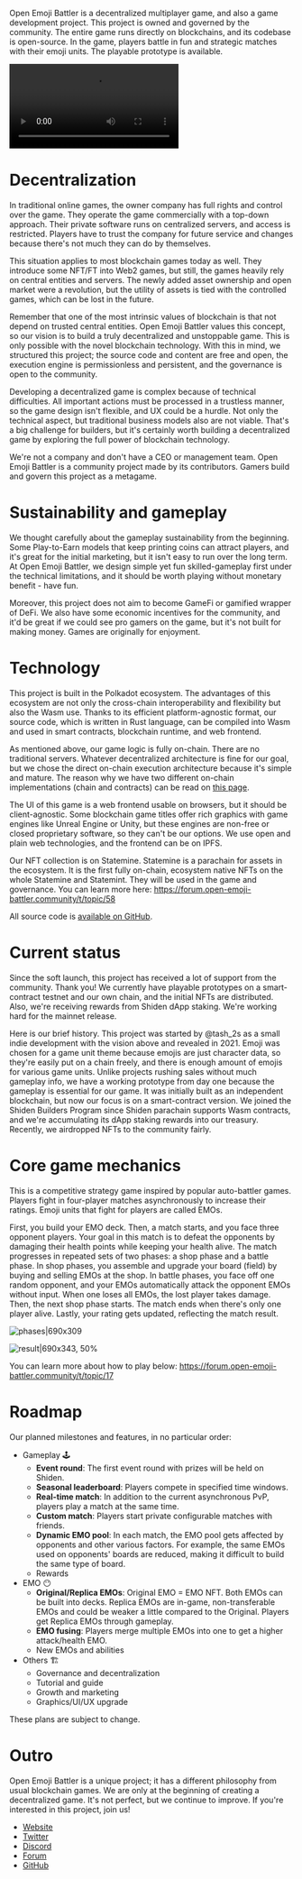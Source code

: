 Open Emoji Battler is a decentralized multiplayer game, and also a game development project. This project is owned and governed by the community. The entire game runs directly on blockchains, and its codebase is open-source. In the game, players battle in fun and strategic matches with their emoji units. The playable prototype is available.

![demo|video](https://user-images.githubusercontent.com/81064017/177928297-7a75fa42-361c-48d8-b361-79a1ecad0eb1.mp4)

# Decentralization

In traditional online games, the owner company has full rights and control over the game. They operate the game commercially with a top-down approach. Their private software runs on centralized servers, and access is restricted. Players have to trust the company for future service and changes because there's not much they can do by themselves.

This situation applies to most blockchain games today as well. They introduce some NFT/FT into Web2 games, but still, the games heavily rely on central entities and servers. The newly added asset ownership and open market were a revolution, but the utility of assets is tied with the controlled games, which can be lost in the future.

Remember that one of the most intrinsic values of blockchain is that not depend on trusted central entities. Open Emoji Battler values this concept, so our vision is to build a truly decentralized and unstoppable game. This is only possible with the novel blockchain technology. With this in mind, we structured this project; the source code and content are free and open, the execution engine is permissionless and persistent, and the governance is open to the community.

Developing a decentralized game is complex because of technical difficulties. All important actions must be processed in a trustless manner, so the game design isn't flexible, and UX could be a hurdle. Not only the technical aspect, but traditional business models also are not viable. That's a big challenge for builders, but it's certainly worth building a decentralized game by exploring the full power of blockchain technology.

We're not a company and don't have a CEO or management team. Open Emoji Battler is a community project made by its contributors. Gamers build and govern this project as a metagame.

# Sustainability and gameplay

We thought carefully about the gameplay sustainability from the beginning. Some Play-to-Earn models that keep printing coins can attract players, and it's great for the initial marketing, but it isn't easy to run over the long term. At Open Emoji Battler, we design simple yet fun skilled-gameplay first under the technical limitations, and it should be worth playing without monetary benefit - have fun.

Moreover, this project does not aim to become GameFi or gamified wrapper of DeFi. We also have some economic incentives for the community, and it'd be great if we could see pro gamers on the game, but it's not built for making money. Games are originally for enjoyment.

# Technology

This project is built in the Polkadot ecosystem. The advantages of this ecosystem are not only the cross-chain interoperability and flexibility but also the Wasm use. Thanks to its efficient platform-agnostic format, our source code, which is written in Rust language, can be compiled into Wasm and used in smart contracts, blockchain runtime, and web frontend.

As mentioned above, our game logic is fully on-chain. There are no traditional servers. Whatever decentralized architecture is fine for our goal, but we chose the direct on-chain execution architecture because it's simple and mature. The reason why we have two different on-chain implementations (chain and contracts) can be read on [this page](https://forum.open-emoji-battler.community/t/topic/55).

The UI of this game is a web frontend usable on browsers, but it should be client-agnostic. Some blockchain game titles offer rich graphics with game engines like Unreal Engine or Unity, but these engines are non-free or closed proprietary software, so they can't be our options. We use open and plain web technologies, and the frontend can be on IPFS.

Our NFT collection is on Statemine. Statemine is a parachain for assets in the ecosystem. It is the first fully on-chain, ecosystem native NFTs on the whole Statemine and Statemint. They will be used in the game and governance. You can learn more here:
https://forum.open-emoji-battler.community/t/topic/58

All source code is [available on GitHub](https://github.com/OpenEmojiBattler/open-emoji-battler).

# Current status

Since the soft launch, this project has received a lot of support from the community. Thank you! We currently have playable prototypes on a smart-contract testnet and our own chain, and the initial NFTs are distributed. Also, we're receiving rewards from Shiden dApp staking. We're working hard for the mainnet release.

Here is our brief history. This project was started by @tash_2s as a small indie development with the vision above and revealed in 2021. Emoji was chosen for a game unit theme because emojis are just character data, so they're easily put on a chain freely, and there is enough amount of emojis for various game units. Unlike projects rushing sales without much gameplay info, we have a working prototype from day one because the gameplay is essential for our game. It was initially built as an independent blockchain, but now our focus is on a smart-contract version. We joined the Shiden Builders Program since Shiden parachain supports Wasm contracts, and we're accumulating its dApp staking rewards into our treasury. Recently, we airdropped NFTs to the community fairly.

# Core game mechanics

This is a competitive strategy game inspired by popular auto-battler games. Players fight in four-player matches asynchronously to increase their ratings. Emoji units that fight for players are called EMOs.

First, you build your EMO deck. Then, a match starts, and you face three opponent players. Your goal in this match is to defeat the opponents by damaging their health points while keeping your health alive. The match progresses in repeated sets of two phases: a shop phase and a battle phase. In shop phases, you assemble and upgrade your board (field) by buying and selling EMOs at the shop. In battle phases, you face off one random opponent, and your EMOs automatically attack the opponent EMOs without input. When one loses all EMOs, the lost player takes damage. Then, the next shop phase starts. The match ends when there's only one player alive. Lastly, your rating gets updated, reflecting the match result.

![phases|690x309](upload://v3NUyuycLWtkl5R6hrpz7Ir8Ein.jpeg)

![result|690x343, 50%](upload://fwEBjCjKkS3UBzZj3mKBoud0icX.png)

You can learn more about how to play below:
https://forum.open-emoji-battler.community/t/topic/17

# Roadmap

Our planned milestones and features, in no particular order:

- Gameplay 🕹️
	- **Event round**: The first event round with prizes will be held on Shiden.
	- **Seasonal leaderboard**: Players compete in specified time windows.
	- **Real-time match**: In addition to the current asynchronous PvP, players play a match at the same time.
	- **Custom match**: Players start private configurable matches with friends.
	- **Dynamic EMO pool**: In each match, the EMO pool gets affected by opponents and other various factors. For example, the same EMOs used on opponents' boards are reduced, making it difficult to build the same type of board.
	- Rewards
- EMO 😶
	- **Original/Replica EMOs**: Original EMO = EMO NFT. Both EMOs can be built into decks. Replica EMOs are in-game, non-transferable EMOs and could be weaker a little compared to the Original. Players get Replica EMOs through gameplay.
	- **EMO fusing**: Players merge multiple EMOs into one to get a higher attack/health EMO.
	- New EMOs and abilities
- Others 🏗️
	- Governance and decentralization
	- Tutorial and guide
	- Growth and marketing
	- Graphics/UI/UX upgrade

These plans are subject to change.

# Outro

Open Emoji Battler is a unique project; it has a different philosophy from usual blockchain games. We are only at the beginning of creating a decentralized game. It's not perfect, but we continue to improve. If you're interested in this project, join us!

- [Website](https://game.open-emoji-battler.community)
- [Twitter](https://twitter.com/OEB_community)
- [Discord](https://discord.gg/fvXzW8hFQ7)
- [Forum](https://forum.open-emoji-battler.community)
- [GitHub](https://github.com/OpenEmojiBattler/open-emoji-battler)
